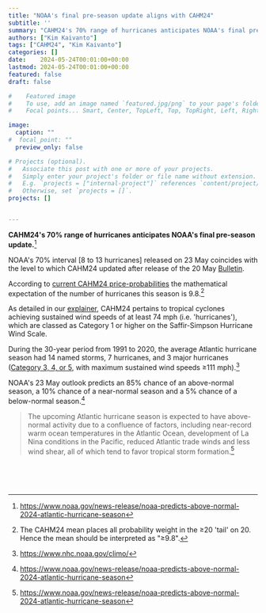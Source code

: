 ```yaml
---
title: "NOAA's final pre-season update aligns with CAHM24"
subtitle: ''
summary: "CAHM24's 70% range of hurricanes anticipates NOAA's final pre-season update."
authors: ["Kim Kaivanto"]
tags: ["CAHM24", "Kim Kaivanto"]
categories: []
date:    2024-05-24T00:01:00+00:00
lastmod: 2024-05-24T00:01:00+00:00
featured: false
draft: false

#    Featured image
#    To use, add an image named `featured.jpg/png` to your page's folder.
#    Focal points... Smart, Center, TopLeft, Top, TopRight, Left, Right, BottomLeft, Bottom, BottomRight.

image: 
  caption: ""
#  focal_point: ""
  preview_only: false

# Projects (optional).
#   Associate this post with one or more of your projects.
#   Simply enter your project's folder or file name without extension.
#   E.g. `projects = ["internal-project"]` references `content/project/deep-learning/index.md`.
#   Otherwise, set `projects = []`.
projects: []


---
```

**CAHM24's 70% range of hurricanes anticipates NOAA's final pre-season update.**[^1]

NOAA's 70% interval [8 to 13 hurricanes] released on 23 May coincides with the level to which CAHM24 
updated after release of the 20 May [Bulletin](/post/cahm24-bulletin-20-05/). 

According to [current CAHM24 price-probabilities](/market/cahm24/) the mathematical expectation of 
the number of hurricanes this season is 9.8.[^2]

As detailed in our [explainer](/post/hurricane-intensity-scale/), CAHM24 pertains to tropical cyclones 
achieving sustained wind speeds of at least 74 mph (i.e. 'hurricanes'), which are classed as Category 1 
or higher on the Saffir-Simpson Hurricane Wind Scale. 

During the 30-year period from 1991 to 2020, the average Atlantic hurricane season had 14 named storms, 
7 hurricanes, and 3 major hurricanes ([Category 3, 4, or 5](/post/hurricane-intensity-scale/), with maximum 
sustained wind speeds ≥111 mph).[^3]

NOAA's 23 May outlook predicts an 85% chance of an above-normal season, a 10% chance of a near-normal 
season and a 5% chance of a below-normal season.[^1]


> The upcoming Atlantic hurricane season is expected to have above-normal activity due to a confluence 
  of factors, including near-record warm ocean temperatures in the Atlantic Ocean, development of La Nina 
  conditions in the Pacific, reduced Atlantic trade winds and less wind shear, all of which tend to favor 
  tropical storm formation.[^1]


<br> 

[^1]: https://www.noaa.gov/news-release/noaa-predicts-above-normal-2024-atlantic-hurricane-season

[^2]: The CAHM24 mean places all probability weight in the ≥20 'tail' on 20. Hence the mean should be interpreted as "≥9.8".

[^3]: https://www.nhc.noaa.gov/climo/

<br>

<br>
 
